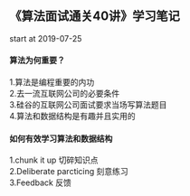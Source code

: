 ## 《算法面试通关40讲》学习笔记
start at 2019-07-25

#### 算法为何重要？
1.算法是编程重要的内功</br>
2.去一流互联网公司的必要条件</br>
3.硅谷的互联网公司面试要求当场写算法题目</br>
4.算法和数据结构是有趣并且实用的</br>

#### 如何有效学习算法和数据结构
1.chunk it up 切碎知识点</br>
2.Deliberate parcticing 刻意练习</br>
3.Feedback  反馈








